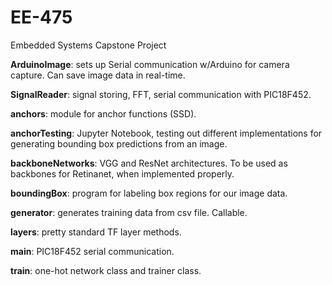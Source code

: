 # EE-475
Embedded Systems Capstone Project

**ArduinoImage**: sets up Serial communication w/Arduino for camera capture. Can save image data in real-time.

**SignalReader**: signal storing, FFT, serial communication with PIC18F452.

**anchors**: module for anchor functions (SSD).

**anchorTesting**: Jupyter Notebook, testing out different implementations for generating bounding box predictions from an image.

**backboneNetworks**: VGG and ResNet architectures. To be used as backbones for Retinanet, when implemented properly.

**boundingBox**: program for labeling box regions for our image data.

**generator**: generates training data from csv file. Callable.

**layers**: pretty standard TF layer methods.

**main**: PIC18F452 serial communication.

**train**: one-hot network class and trainer class.
